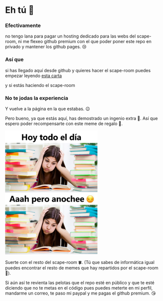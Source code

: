 # Eh tú 👀
### **Efectivamente**
no tengo lana para pagar un hosting dedicado para las webs del scape-room, ni me flexeo github premium con el que poder poner este repo en privado y mantener los github pages. 😢

### **Así que**
si has llegado aquí desde github y quieres hacer el scape-room puedes empezar leyendo [esta carta](https://drive.google.com/file/d/1j20j1Yuc8SYE6pw6E9xa2BPsXcDDTgY8/view?usp=share_link) 

y si estás haciendo el scape-room

### **No te jodas la experiencia**
Y vuelve a la página en la que estabas. 😉

Pero bueno, ya que estás aquí, has demostrado un ingenio extra 🧠. Así que espero poder recompensarte con este meme de regalo 🎁.

<img src="https://raw.githubusercontent.com/pabloqb2000/scape-room/main/memes/meme01.png" alt="Meme estudiar mucho" width="300" />

Suerte con el resto del scape-room 🍀. (Tú que sabes de informática igual puedes encontrar el resto de memes que hay repartidos por el scape-room👀).

Si aún así te revienta las pelotas que el repo esté en público y que te esté diciendo que no te metas en el código pues puedes meterte en mi perfil, mandarme un correo, te paso mi paypal y me pagas el github premium. 😘
